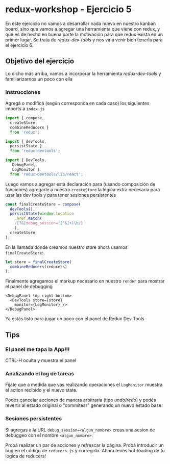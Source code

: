 # redux-workshop - Ejercicio 5

En este ejercicio no vamos a desarrollar nada nuevo en nuestro kanban board,
sino que vamos a agregar una herramienta que viene con redux, y que es de hecho en buena parte la motivación para que redux exista en un primer lugar.
Se trata de *redux-dev-tools* y nos va a venir bien tenerla para el ejercicio 6.

## Objetivo del ejercicio

Lo dicho más arriba, vamos a incorporar la herramienta *redux-dev-tools* y familiarizarnos un poco con ella

### Instrucciones

Agregá o modificá (según corresponda en cada caso) los siguientes imports a `index.js`

```javascript
import { compose,
  createStore,
  combineReducers }
  from 'redux';
```

```javascript
import { devTools,
  persistState }
  from 'redux-devtools';
```

```javascript
import { DevTools,
   DebugPanel,
   LogMonitor }
  from 'redux-devtools/lib/react';
```

Luego vamos a agregar esta declaración para (usando composición de funciones) agregarle a nuestro `createStore` la lógica extra necesaria para usar las dev tools y para tener sesiones persistentes

```javascript
const finalCreateStore = compose(
  devTools(),
  persistState(window.location
    .href.match(
    /[?&]debug_session=([^&]+)\b/)
    ),
  createStore
);
```

En la llamada donde creamos nuestro store ahora usamos `finalCreateStore`:

```javascript
let store = finalCreateStore(
  combineReducers(reducers)
);
```

Finalmente agregamos el markup necesario en nuestro `render` para mostrar el panel de debugging

```
<DebugPanel top right bottom>
  <DevTools store={store}
    monitor={LogMonitor} />
</DebugPanel>
```

Ya estás listo para jugar un poco con el panel de Redux Dev Tools

## Tips

### El panel me tapa la App!!!

CTRL-H oculta y muestra el panel

### Analizando el log de tareas

Fijate que a medida que vas realizando operaciones el `LogMonitor` muestra el action recibido y el nuevo state.

Podés cancelar acciones de manera arbitraria (tipo *undo/redo*) y podés revertir al estado original o "commitear" generando un nuevo estado base.

### Sesiones persistentes

Si agregas a la URL `debug_session=<algun_nombre>` creas una sesion de debuggeo con el nombre `<algun_nombre>`.

Probá realizar un par de acciones y
refrescar la página. Probá introducir un bug en el código de `reducers.js` y
corregirlo. Ahora tenés hot-loading de tu lógica de reducers!

